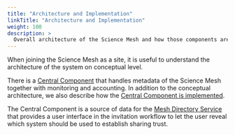 ```yaml
---
title: "Architecture and Implementation"
linkTitle: "Architecture and Implementation"
weight: 100
description: >
  Overall architecture of the Science Mesh and how those components are implemented
---
```


When joining the Science Mesh as a site, it is useful to understand the
architecture of the system on conceptual level.

There is a [Central Component](central-component-architecture) that handles
metadata of the Science Mesh together with monitoring and accounting. In
addition to the conceptual architecture, we also describe how the [Central
Component is implemented](central-component-implementation).

The Central Component is a source of data for the [Mesh Directory
Service](mesh-directory-service) that provides a user interface in the
invitation workflow to let the user reveal which system should be used to
establish sharing trust.


